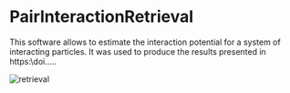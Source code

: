 # PairInteractionRetrieval

This software allows to estimate the interaction potential for a system of interacting particles. It was used to produce the results presented in https:\\doi.....

![retrieval](https://user-images.githubusercontent.com/47177522/114195029-61ab9400-9950-11eb-92b0-29776a18455d.gif)
